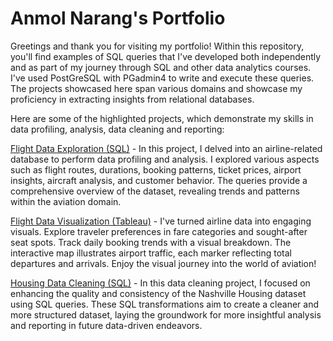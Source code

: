 # Anmol Narang's Portfolio

Greetings and thank you for visiting my portfolio! Within this repository, you'll find examples of SQL queries that I've developed both independently and as part of my journey through SQL and other data analytics courses. I've used PostGreSQL with PGadmin4 to write and execute these queries. The projects showcased here span various domains and showcase my proficiency in extracting insights from relational databases.

Here are some of the highlighted projects, which demonstrate my skills in data profiling, analysis, data cleaning and reporting:

[Flight Data Exploration (SQL)](https://github.com/narang-anmol/PortfolioProjects/blob/main/Flight%20Data%20Exploration.sql) -
    In this project, I delved into an airline-related database to perform data profiling and analysis. I explored various aspects such as flight routes, durations, booking patterns, ticket prices, airport insights, aircraft analysis, and customer behavior. The queries provide a comprehensive overview of the dataset, revealing trends and patterns within the aviation domain.

[Flight Data Visualization (Tableau)](https://public.tableau.com/app/profile/anmol.narang/viz/Book1_17043224770080/Dashboard1?publish=yes) - I've turned airline data into engaging visuals. Explore traveler preferences in fare categories and sought-after seat spots. Track daily booking trends with a visual breakdown. The interactive map illustrates airport traffic, each marker reflecting total departures and arrivals. Enjoy the visual journey into the world of aviation!

[Housing Data Cleaning (SQL)](https://github.com/narang-anmol/PortfolioProjects/blob/main/Housing%20Data%20Cleaning.sql) - In this data cleaning project, I focused on enhancing the quality and consistency of the Nashville Housing dataset using SQL queries. These SQL transformations aim to create a cleaner and more structured dataset, laying the groundwork for more insightful analysis and reporting in future data-driven endeavors.
